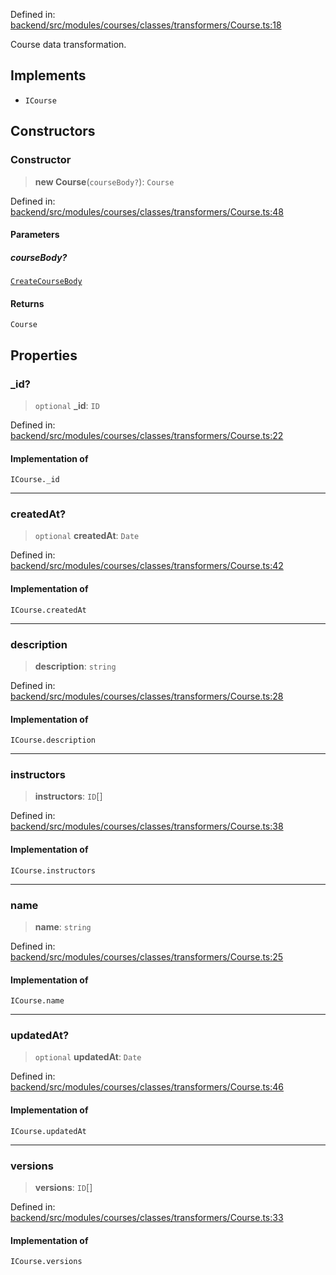 Defined in: [backend/src/modules/courses/classes/transformers/Course.ts:18](https://github.com/continuousactivelearning/vibe/blob/2acbe3b478970855555eb5e714d2dc1713e5937b/backend/src/modules/courses/classes/transformers/Course.ts#L18)

Course data transformation.

## Implements

- `ICourse`

## Constructors

### Constructor

> **new Course**(`courseBody?`): `Course`

Defined in: [backend/src/modules/courses/classes/transformers/Course.ts:48](https://github.com/continuousactivelearning/vibe/blob/2acbe3b478970855555eb5e714d2dc1713e5937b/backend/src/modules/courses/classes/transformers/Course.ts#L48)

#### Parameters

##### courseBody?

[`CreateCourseBody`](../Validators/CourseValidators/courses.CreateCourseBody.md)

#### Returns

`Course`

## Properties

### \_id?

> `optional` **\_id**: `ID`

Defined in: [backend/src/modules/courses/classes/transformers/Course.ts:22](https://github.com/continuousactivelearning/vibe/blob/2acbe3b478970855555eb5e714d2dc1713e5937b/backend/src/modules/courses/classes/transformers/Course.ts#L22)

#### Implementation of

`ICourse._id`

***

### createdAt?

> `optional` **createdAt**: `Date`

Defined in: [backend/src/modules/courses/classes/transformers/Course.ts:42](https://github.com/continuousactivelearning/vibe/blob/2acbe3b478970855555eb5e714d2dc1713e5937b/backend/src/modules/courses/classes/transformers/Course.ts#L42)

#### Implementation of

`ICourse.createdAt`

***

### description

> **description**: `string`

Defined in: [backend/src/modules/courses/classes/transformers/Course.ts:28](https://github.com/continuousactivelearning/vibe/blob/2acbe3b478970855555eb5e714d2dc1713e5937b/backend/src/modules/courses/classes/transformers/Course.ts#L28)

#### Implementation of

`ICourse.description`

***

### instructors

> **instructors**: `ID`[]

Defined in: [backend/src/modules/courses/classes/transformers/Course.ts:38](https://github.com/continuousactivelearning/vibe/blob/2acbe3b478970855555eb5e714d2dc1713e5937b/backend/src/modules/courses/classes/transformers/Course.ts#L38)

#### Implementation of

`ICourse.instructors`

***

### name

> **name**: `string`

Defined in: [backend/src/modules/courses/classes/transformers/Course.ts:25](https://github.com/continuousactivelearning/vibe/blob/2acbe3b478970855555eb5e714d2dc1713e5937b/backend/src/modules/courses/classes/transformers/Course.ts#L25)

#### Implementation of

`ICourse.name`

***

### updatedAt?

> `optional` **updatedAt**: `Date`

Defined in: [backend/src/modules/courses/classes/transformers/Course.ts:46](https://github.com/continuousactivelearning/vibe/blob/2acbe3b478970855555eb5e714d2dc1713e5937b/backend/src/modules/courses/classes/transformers/Course.ts#L46)

#### Implementation of

`ICourse.updatedAt`

***

### versions

> **versions**: `ID`[]

Defined in: [backend/src/modules/courses/classes/transformers/Course.ts:33](https://github.com/continuousactivelearning/vibe/blob/2acbe3b478970855555eb5e714d2dc1713e5937b/backend/src/modules/courses/classes/transformers/Course.ts#L33)

#### Implementation of

`ICourse.versions`
